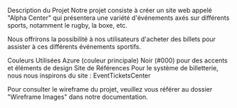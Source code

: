 Description du Projet
Notre projet consiste à créer un site web appelé "Alpha Center" qui présentera une variété d'événements axés sur différents sports, notamment le rugby, la boxe, etc.

Nous offrirons la possibilité à nos utilisateurs d'acheter des billets pour assister à ces différents événements sportifs.

Couleurs Utilisées
Azure (couleur principale)
Noir (#000) pour des accents et éléments de design
Site de Références
Pour le système de billetterie, nous nous inspirons du site :
EventTicketsCenter

Pour consulter le wireframe du projet, veuillez vous référer au dossier "Wireframe Images" dans notre documentation.